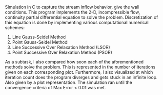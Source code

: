 Simulation in C to capture the stream inflow behavior, give the wall conditions. 
This program implements the 2-D, incompressible flow, continuity partial differential equation to solve the problem. Discretization of this equation is done by implementing various computational numerical schemes:
1. Line Gauss-Seidel Method
2. Point Gauss-Seidel Method
3. Line Successive Over Relaxation Method (LSOR)
4. Point Successive Over Relaxation Method (PSOR)

As a subtask, I also compared how soon each of the aforementioned methods solve the problem. This is represented in the number of iterations given on each corresponding plot.
Furthermore, I also visualized at which iteration count does the program diverges and gets stuck in an infinite loop. Also given by a plot representation. 
The simulation ran until the convergence criteria of Max Error < 0.01 was met.


